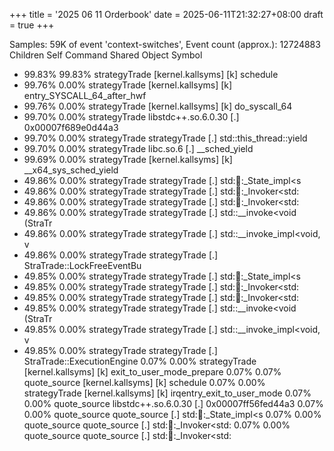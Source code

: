 +++
title = '2025 06 11 Orderbook'
date = 2025-06-11T21:32:27+08:00
draft = true
+++



Samples: 59K of event 'context-switches', Event count (approx.): 12724883
  Children      Self  Command          Shared Object                                    Symbol
+   99.83%    99.83%  strategyTrade    [kernel.kallsyms]                                [k] schedule
+   99.76%     0.00%  strategyTrade    [kernel.kallsyms]                                [k] entry_SYSCALL_64_after_hwf
+   99.76%     0.00%  strategyTrade    [kernel.kallsyms]                                [k] do_syscall_64
+   99.70%     0.00%  strategyTrade    libstdc++.so.6.0.30                              [.] 0x00007f689e0d44a3
+   99.70%     0.00%  strategyTrade    strategyTrade                                    [.] std::this_thread::yield
+   99.70%     0.00%  strategyTrade    libc.so.6                                        [.] __sched_yield
+   99.69%     0.00%  strategyTrade    [kernel.kallsyms]                                [k] __x64_sys_sched_yield
+   49.86%     0.00%  strategyTrade    strategyTrade                                    [.] std::thread::_State_impl<s
+   49.86%     0.00%  strategyTrade    strategyTrade                                    [.] std::thread::_Invoker<std:
+   49.86%     0.00%  strategyTrade    strategyTrade                                    [.] std::thread::_Invoker<std:
+   49.86%     0.00%  strategyTrade    strategyTrade                                    [.] std::__invoke<void (StraTr
+   49.86%     0.00%  strategyTrade    strategyTrade                                    [.] std::__invoke_impl<void, v
+   49.86%     0.00%  strategyTrade    strategyTrade                                    [.] StraTrade::LockFreeEventBu
+   49.85%     0.00%  strategyTrade    strategyTrade                                    [.] std::thread::_State_impl<s
+   49.85%     0.00%  strategyTrade    strategyTrade                                    [.] std::thread::_Invoker<std:
+   49.85%     0.00%  strategyTrade    strategyTrade                                    [.] std::thread::_Invoker<std:
+   49.85%     0.00%  strategyTrade    strategyTrade                                    [.] std::__invoke<void (StraTr
+   49.85%     0.00%  strategyTrade    strategyTrade                                    [.] std::__invoke_impl<void, v
+   49.85%     0.00%  strategyTrade    strategyTrade                                    [.] StraTrade::ExecutionEngine
     0.07%     0.00%  strategyTrade    [kernel.kallsyms]                                [k] exit_to_user_mode_prepare
     0.07%     0.07%  quote_source     [kernel.kallsyms]                                [k] schedule
     0.07%     0.00%  strategyTrade    [kernel.kallsyms]                                [k] irqentry_exit_to_user_mode
     0.07%     0.00%  quote_source     libstdc++.so.6.0.30                              [.] 0x00007ff56fed44a3
     0.07%     0.00%  quote_source     quote_source                                     [.] std::thread::_State_impl<s
     0.07%     0.00%  quote_source     quote_source                                     [.] std::thread::_Invoker<std:
     0.07%     0.00%  quote_source     quote_source                                     [.] std::thread::_Invoker<std:

